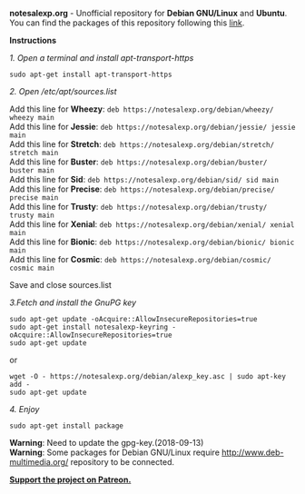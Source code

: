 **notesalexp.org** - Unofficial repository for **Debian GNU/Linux** and **Ubuntu**. 
You can find the packages of this repository following this [link](http://notesalexp.org/packages/).

**Instructions**

_1. Open a terminal and install apt-transport-https_

	sudo apt-get install apt-transport-https

_2. Open /etc/apt/sources.list_

Add this line for **Wheezy**: `deb https://notesalexp.org/debian/wheezy/ wheezy main`  
Add this line for **Jessie**: `deb https://notesalexp.org/debian/jessie/ jessie main`  
Add this line for **Stretch**: `deb https://notesalexp.org/debian/stretch/ stretch main`  
Add this line for **Buster**: `deb https://notesalexp.org/debian/buster/ buster main`  
Add this line for **Sid**: `deb https://notesalexp.org/debian/sid/ sid main`  
Add this line for **Precise**: `deb https://notesalexp.org/debian/precise/ precise main`  
Add this line for **Trusty**: `deb https://notesalexp.org/debian/trusty/ trusty main`  
Add this line for **Xenial**: `deb https://notesalexp.org/debian/xenial/ xenial main`  
Add this line for **Bionic**: `deb https://notesalexp.org/debian/bionic/ bionic main`  
Add this line for **Cosmic**: `deb https://notesalexp.org/debian/cosmic/ cosmic main`  

Save and close sources.list

_3.Fetch and install the GnuPG key_

	sudo apt-get update -oAcquire::AllowInsecureRepositories=true
	sudo apt-get install notesalexp-keyring -oAcquire::AllowInsecureRepositories=true
	sudo apt-get update

or

	wget -O - https://notesalexp.org/debian/alexp_key.asc | sudo apt-key add -
	sudo apt-get update

_4. Enjoy_

	sudo apt-get install package
**Warning**: Need to update the gpg-key.(2018-09-13)  
**Warning**: Some packages for Debian GNU/Linux require http://www.deb-multimedia.org/ repository to be connected.

**[Support the project on Patreon.](https://www.patreon.com/notesalexp)**

